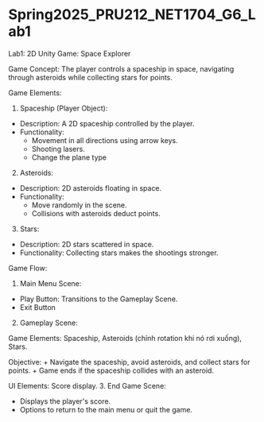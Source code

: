 # Spring2025_PRU212_NET1704_G6_Lab1
Lab1: 
2D Unity Game: Space Explorer

Game Concept:
The player controls a spaceship in space, navigating through asteroids while collecting stars for points. 

Game Elements:
1. Spaceship (Player Object):
  - Description:
    A 2D spaceship controlled by the player.
  - Functionality:
      + Movement in all directions using arrow keys.
      + Shooting lasers.
      + Change the plane type
2. Asteroids:
  - Description:
      2D asteroids floating in space.
  - Functionality:
    + Move randomly in the scene.
    + Collisions with asteroids deduct points.
3. Stars:
  - Description:
      2D stars scattered in space.
  - Functionality:
      Collecting stars makes the shootings stronger.

Game Flow:
1. Main Menu Scene:
  + Play Button: Transitions to the Gameplay Scene.
  + Exit Button
2. Gameplay Scene:
  
  Game Elements:
    Spaceship, Asteroids (chỉnh rotation khi nó rơi xuống), Stars.
  
  Objective:
    + Navigate the spaceship, avoid asteroids, and collect stars for points.
    + Game ends if the spaceship collides with an asteroid.
  
  UI Elements:
    Score display.
3. End Game Scene:
+ Displays the player's score.
+ Options to return to the main menu or quit the game.
